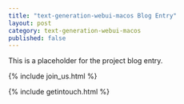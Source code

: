 ```yaml
---
title: "text-generation-webui-macos Blog Entry"
layout: post
category: text-generation-webui-macos
published: false
---
```


This is a placeholder for the project blog entry.

<!--more-->

{% include join_us.html %}

{% include getintouch.html %}
